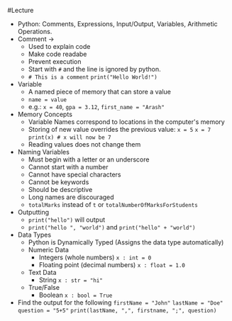 #Lecture
- Python: Comments, Expressions, Input/Output, Variables, Arithmetic Operations.
- Comment $\to$ 
	- Used to explain code
	- Make code readabe
	- Prevent execution
	- Start with `#` and the line is ignored by python.
	- `# This is a comment`
	  `print("Hello World!")`
- Variable
	- A named piece of memory that can store a value
	- `name = value`
	- e.g.: `x = 40`, `gpa = 3.12`, `first_name = "Arash"`
- Memory Concepts
	- Variable Names correspond to locations in the computer's memory
	- Storing of new value overrides the previous value:
	  `x = 5`
	  `x = 7`
	  `print(x) # x will now be 7`
	- Reading values does not change them
- Naming Variables
	- Must begin with a letter or an underscore
	- Cannot start with a number
	- Cannot have special characters
	- Cannot be keywords
	- Should be descriptive
	- Long names are discouraged
	- `totalMarks` instead of `t` or `totalNumberOfMarksForStudents`
- Outputting
	- `print("hello")` will output
	- `print("hello ", "world")` and `print("hello" + "world")`
- Data Types
	- Python is Dynamically Typed (Assigns the data type automatically)
	- Numeric Data
		- Integers (whole numbers)
		  `x : int = 0`
		- Floating point (decimal numbers)
		  `x : float = 1.0`
	- Text Data
		- String
		  `x : str = "hi"`
	- True/False
		- Boolean
		  `x : bool = True`
- Find the output for the following
  `firstName = "John"`
  `lastName = "Doe"`
  `question = "5+5"`
  `print(lastName, ",", firstname, ";", question)`